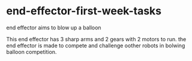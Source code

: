 # end-effector-first-week-tasks
end effector aims to blow up a balloon


This end effector has 3 sharp arms and 2 gears with 2 motors to run. the end effector is made to compete and challenge oother robots in bolwing balloon competition.
